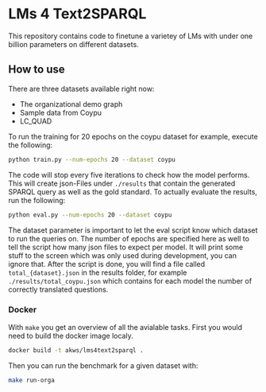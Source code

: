 # LMs 4 Text2SPARQL

This repository contains code to finetune a varietey of LMs with under one billion parameters on different datasets.

## How to use

There are three datasets available right now:
- The organizational demo graph
- Sample data from Coypu
- LC_QUAD

To run the training for 20 epochs on the coypu dataset for example, execute the following:

  ```bash
python train.py --num-epochs 20 --dataset coypu
  ```

The code will stop every five iterations to check how the model performs. This will create json-Files under `./results` that contain the generated SPARQL query as well as the gold standard. To actually evaluate the results, run the following:

  ```bash
python eval.py --num-epochs 20 --dataset coypu
  ```

The dataset parameter is important to let the eval script know which dataset to run the queries on. The number of epochs are specified here as well to tell the script how many json files to expect per model. It will print some stuff to the screen
which was only used during development, you can ignore that. After the script is done, you will find a file called `total_{dataset}.json` in the results folder, for example `./results/total_coypu.json` which contains for each model the number of
correctly translated questions.

### Docker
With `make` you get an overview of all the avialable tasks. 
First you would need to build the docker image localy. 

```bash
docker build -t akws/lms4text2sparql .
```

Then you can run the benchmark for a given dataset with:

```bash
make run-orga
```